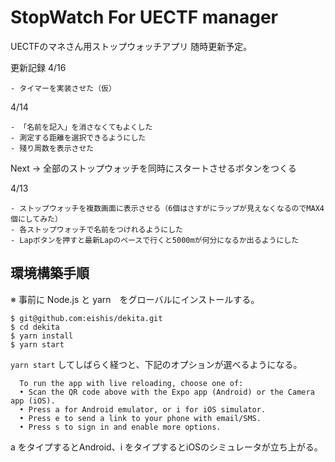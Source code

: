 # StopWatch For UECTF manager
UECTFのマネさん用ストップウォッチアプリ
随時更新予定。

更新記録
4/16
```
- タイマーを実装させた（仮）
```

4/14
```
- 「名前を記入」を消さなくてもよくした
- 測定する距離を選択できるようにした
- 殘り周数を表示させた
```
Next -> 全部のストップウォッチを同時にスタートさせるボタンをつくる

4/13
```
- ストップウォッチを複数画面に表示させる（6個はさすがにラップが見えなくなるのでMAX4個にしてみた）
- 各ストップウォッチで名前をつけれるようにした
- Lapボタンを押すと最新Lapのペースで行くと5000mが何分になるか出るようにした
```
## 環境構築手順
※ 事前に Node.js と yarn　をグローバルにインストールする。

```
$ git@github.com:eishis/dekita.git
$ cd dekita
$ yarn install
$ yarn start
```

`yarn start` してしばらく経つと、下記のオプションが選べるようになる。
```
  To run the app with live reloading, choose one of:
  • Scan the QR code above with the Expo app (Android) or the Camera app (iOS).
  • Press a for Android emulator, or i for iOS simulator.
  • Press e to send a link to your phone with email/SMS.
  • Press s to sign in and enable more options.
```
a をタイプするとAndroid、i をタイプするとiOSのシミュレータが立ち上がる。

